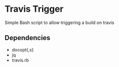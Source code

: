 # Travis Trigger

Simple Bash script to allow triggering a build on travis

## Dependencies

- docopt{,s}
- jq
- travis.rb
